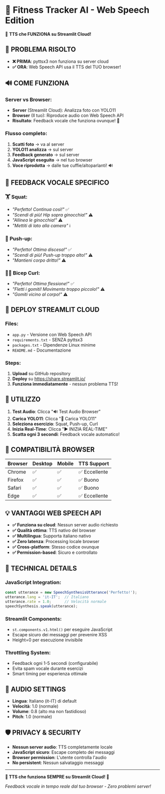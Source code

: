 # 💪 Fitness Tracker AI - Web Speech Edition

🎤 **TTS che FUNZIONA su Streamlit Cloud!**

## 🚨 PROBLEMA RISOLTO

- **❌ PRIMA**: pyttsx3 non funziona su server cloud  
- **✅ ORA**: Web Speech API usa il TTS del TUO browser!

## 🔊 COME FUNZIONA

### **Server vs Browser:**
- **Server** (Streamlit Cloud): Analizza foto con YOLO11
- **Browser** (Il tuo): Riproduce audio con Web Speech API  
- **Risultato**: Feedback vocale che funziona ovunque! 🎯

### **Flusso completo:**
1. **Scatti foto** → va al server
2. **YOLO11 analizza** → sul server  
3. **Feedback generato** → sul server
4. **JavaScript eseguito** → nel tuo browser
5. **Voce riprodotta** → dalle tue cuffie/altoparlanti! 🔊

## 🎤 FEEDBACK VOCALE SPECIFICO

### 🏋️ **Squat:**
- *"Perfetto! Continua così!"* ✅
- *"Scendi di più! Hip sopra ginocchia!"* ⚠️ 
- *"Allinea le ginocchia!"* ⚠️
- *"Mettiti di lato alla camera"* ℹ️

### 💪 **Push-up:**
- *"Perfetto! Ottima discesa!"* ✅
- *"Scendi di più! Push-up troppo alto!"* ⚠️
- *"Mantieni corpo dritto!"* ⚠️

### 🏋️‍♀️ **Bicep Curl:**
- *"Perfetto! Ottima flessione!"* ✅ 
- *"Fletti i gomiti! Movimento troppo piccolo!"* ⚠️
- *"Gomiti vicino al corpo!"* ⚠️

## 🚀 DEPLOY STREAMLIT CLOUD

### Files:
- `app.py` - Versione con Web Speech API
- `requirements.txt` - SENZA pyttsx3  
- `packages.txt` - Dipendenze Linux minime
- `README.md` - Documentazione

### Steps:
1. **Upload** su GitHub repository
2. **Deploy** su https://share.streamlit.io/
3. **Funziona immediatamente** - nessun problema TTS!

## 🎯 UTILIZZO

1. **Test Audio**: Clicca "🔊 Test Audio Browser"
2. **Carica YOLO11**: Clicca "🤖 Carica YOLO11"  
3. **Seleziona esercizio**: Squat, Push-up, Curl
4. **Inizia Real-Time**: Clicca "▶️ INIZIA REAL-TIME"
5. **Scatta ogni 3 secondi**: Feedback vocale automatico!

## 📱 COMPATIBILITÀ BROWSER

| Browser | Desktop | Mobile | TTS Support |
|---------|---------|---------|-------------|
| Chrome  | ✅      | ✅     | ✅ Eccellente |
| Firefox | ✅      | ✅     | ✅ Buono |
| Safari  | ✅      | ✅     | ✅ Buono |  
| Edge    | ✅      | ✅     | ✅ Eccellente |

## 💡 VANTAGGI WEB SPEECH API

- **✅ Funziona su cloud**: Nessun server audio richiesto
- **✅ Qualità ottima**: TTS nativo del browser
- **✅ Multilingua**: Supporta italiano nativo
- **✅ Zero latenza**: Processing locale browser
- **✅ Cross-platform**: Stesso codice ovunque
- **✅ Permission-based**: Sicuro e controllato

## 🔧 TECHNICAL DETAILS

### **JavaScript Integration:**
```javascript
const utterance = new SpeechSynthesisUtterance('Perfetto!');
utterance.lang = 'it-IT';  // Italiano
utterance.rate = 1.0;      // Velocità normale
speechSynthesis.speak(utterance);
```

### **Streamlit Components:**
- `st.components.v1.html()` per eseguire JavaScript
- Escape sicuro dei messaggi per prevenire XSS
- Height=0 per esecuzione invisibile

### **Throttling System:**
- Feedback ogni 1-5 secondi (configurabile)  
- Evita spam vocale durante esercizi
- Smart timing per esperienza ottimale

## 🎵 AUDIO SETTINGS

- **Lingua**: Italiano (it-IT) di default
- **Velocità**: 1.0 (normale)
- **Volume**: 0.8 (alto ma non fastidioso)  
- **Pitch**: 1.0 (normale)

## 🛡️ PRIVACY & SECURITY

- **Nessun server audio**: TTS completamente locale
- **JavaScript sicuro**: Escape completo dei messaggi  
- **Browser permission**: L'utente controlla l'audio
- **No persistent**: Nessun salvataggio messaggi

---

**🎤 TTS che funziona SEMPRE su Streamlit Cloud! 🚀**

*Feedback vocale in tempo reale dal tuo browser - Zero problemi server!*
